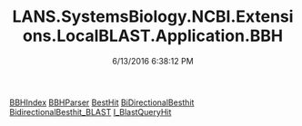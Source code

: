 ﻿---
title: LANS.SystemsBiology.NCBI.Extensions.LocalBLAST.Application.BBH
date: 6/13/2016 6:38:12 PM
---

[BBHIndex](T-LANS.SystemsBiology.NCBI.Extensions.LocalBLAST.Application.BBH.BBHIndex.html)
[BBHParser](T-LANS.SystemsBiology.NCBI.Extensions.LocalBLAST.Application.BBH.BBHParser.html)
[BestHit](T-LANS.SystemsBiology.NCBI.Extensions.LocalBLAST.Application.BBH.BestHit.html)
[BiDirectionalBesthit](T-LANS.SystemsBiology.NCBI.Extensions.LocalBLAST.Application.BBH.BiDirectionalBesthit.html)
[BidirectionalBesthit_BLAST](T-LANS.SystemsBiology.NCBI.Extensions.LocalBLAST.Application.BBH.BidirectionalBesthit_BLAST.html)
[I_BlastQueryHit](T-LANS.SystemsBiology.NCBI.Extensions.LocalBLAST.Application.BBH.I_BlastQueryHit.html)
